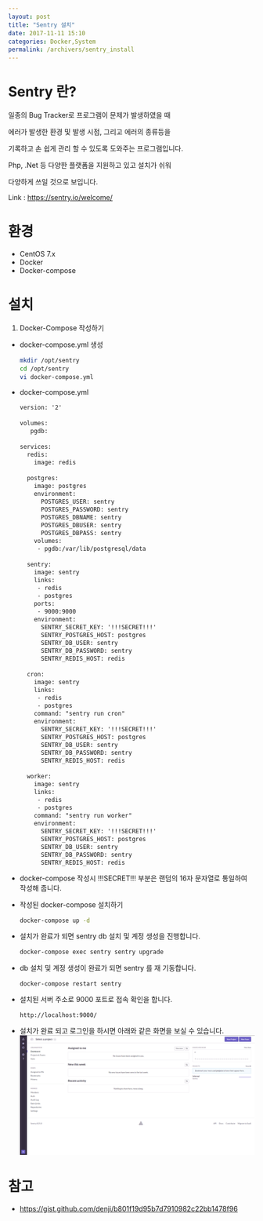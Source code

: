 ```yaml
---
layout: post
title: "Sentry 설치"
date: 2017-11-11 15:10
categories: Docker,System
permalink: /archivers/sentry_install
---
```


# Sentry 란?
일종의 Bug Tracker로 프로그램이 문제가 발생하였을 때

에러가 발생한 환경 및 발생 시점, 그리고 에러의 종류등을

기록하고 손 쉽게 관리 할 수 있도록 도와주는 프로그램입니다.

Php, .Net 등 다양한 플랫폼을 지원하고 있고 설치가 쉬워

다양하게 쓰일 것으로 보입니다.


Link : https://sentry.io/welcome/

# 환경
* CentOS 7.x
* Docker
* Docker-compose

# 설치
1. Docker-Compose 작성하기
* docker-compose.yml 생성
    ```bash
    mkdir /opt/sentry
    cd /opt/sentry
    vi docker-compose.yml
    ```
* docker-compose.yml

    ```text
    version: '2'
    
    volumes:
       pgdb:
    
    services:
      redis:
        image: redis
    
      postgres:
        image: postgres
        environment:
          POSTGRES_USER: sentry
          POSTGRES_PASSWORD: sentry
          POSTGRES_DBNAME: sentry
          POSTGRES_DBUSER: sentry
          POSTGRES_DBPASS: sentry
        volumes:
         - pgdb:/var/lib/postgresql/data
    
      sentry:
        image: sentry
        links:
         - redis
         - postgres
        ports:
         - 9000:9000
        environment:
          SENTRY_SECRET_KEY: '!!!SECRET!!!'
          SENTRY_POSTGRES_HOST: postgres
          SENTRY_DB_USER: sentry
          SENTRY_DB_PASSWORD: sentry
          SENTRY_REDIS_HOST: redis
    
      cron:
        image: sentry
        links:
         - redis
         - postgres
        command: "sentry run cron"
        environment:
          SENTRY_SECRET_KEY: '!!!SECRET!!!'
          SENTRY_POSTGRES_HOST: postgres
          SENTRY_DB_USER: sentry
          SENTRY_DB_PASSWORD: sentry
          SENTRY_REDIS_HOST: redis
    
      worker:
        image: sentry
        links:
         - redis
         - postgres
        command: "sentry run worker"
        environment:
          SENTRY_SECRET_KEY: '!!!SECRET!!!'
          SENTRY_POSTGRES_HOST: postgres
          SENTRY_DB_USER: sentry
          SENTRY_DB_PASSWORD: sentry
          SENTRY_REDIS_HOST: redis
    ```

* docker-compose 작성시 !!!SECRET!!! 부분은 랜덤의 16자 문자열로 통일하여 작성해 줍니다.
* 작성된 docker-compose 설치하기
    ```bash
    docker-compose up -d
    ```
* 설치가 완료가 되면 sentry db 설치 및 계정 생성을 진행합니다.
    ```bash
    docker-compose exec sentry sentry upgrade
    ```
* db 설치 및 계정 생성이 완료가 되면 sentry 를 재 기동합니다.
    ```base
    docker-compose restart sentry
    ```
* 설치된 서버 주소로 9000 포트로 접속 확인을 합니다.
    ```
    http://localhost:9000/
    ```
    
* 설치가 완료 되고 로그인을 하시면 아래와 같은 화면을 보실 수 있습니다.
    ![](/images/sentry/01.png)

# 참고
- https://gist.github.com/denji/b801f19d95b7d7910982c22bb1478f96